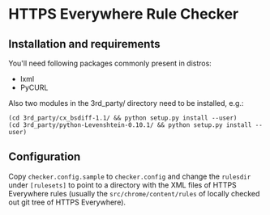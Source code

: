 # HTTPS Everywhere Rule Checker

## Installation and requirements

You'll need following packages commonly present in distros:

* lxml
* PyCURL

Also two modules in the 3rd_party/ directory need to be installed, e.g.:

    (cd 3rd_party/cx_bsdiff-1.1/ && python setup.py install --user)
    (cd 3rd_party/python-Levenshtein-0.10.1/ && python setup.py install --user)

## Configuration

Copy `checker.config.sample` to `checker.config` and change the `rulesdir`
under `[rulesets]` to point to a directory with the XML files of HTTPS
Everywhere rules (usually the `src/chrome/content/rules` of locally checked out
git tree of HTTPS Everywhere).
